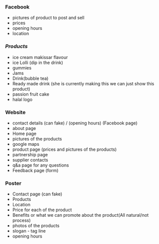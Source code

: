 

### Facebook

* pictures of product to post and sell
* prices
* opening hours
* location



### *Products*

* ice cream makissar flavour
* ice Lolli (dip in the drink)
* gummies
* Jams
* Drink(bubble tea)
* Ready made drink (she is currently making this we can just show this product)
* passion fruit cake
* halal logo



### Website

* contact details (can fake)  / (opening hours) (Facebook page)
* about page
* Home page
* pictures of the products
* google maps
* product page (prices and pictures of the products)
* partnership page
* supplier contacts
* q\&a page for any questions
* Feedback page (form)





### Poster

* Contact page (can fake)
* Products
* Location
* Price for each of the product
* Benefits or what we can promote about the product(All natural/not process)
* photos of the products
* slogan - tag line
* opening hours

